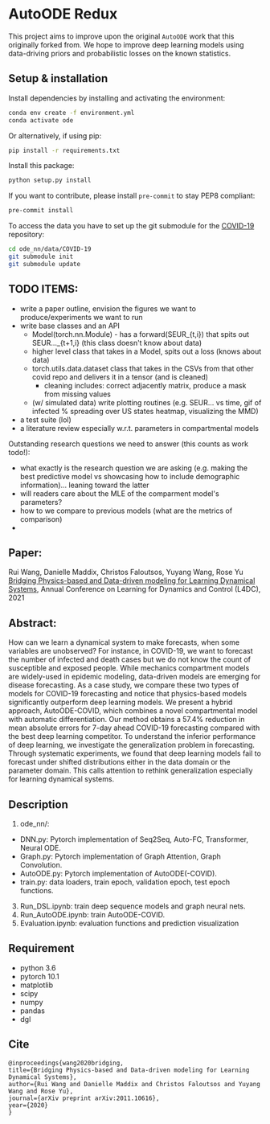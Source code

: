 # AutoODE Redux

This project aims to improve upon the original `AutoODE` work that this
originally forked from. We hope to improve deep learning models using
data-driving priors and probabilistic losses on the known statistics.

## Setup & installation

Install dependencies by installing and activating the environment:

```bash
conda env create -f environment.yml
conda activate ode
```

Or alternatively, if using pip:

```bash
pip install -r requirements.txt
```

Install this package:
```bash
python setup.py install
```

If you want to contribute, please install `pre-commit` to stay PEP8 compliant:

```bash
pre-commit install
```

To access the data you have to set up the git submodule for the
[COVID-19](https://github.com/CSSEGISandData/COVID-19) repository:

```bash
cd ode_nn/data/COVID-19
git submodule init
git submodule update
```



## TODO ITEMS:

- write a paper outline, envision the figures we want to produce/experiments we want to run
- write base classes and an API
  - Model(torch.nn.Module) - has a forward(SEUR_{t,i}) that spits out SEUR..._{t+1,i} (this class doesn't know about data)
  - higher level class that takes in a Model, spits out a loss (knows about data)
  - torch.utils.data.dataset class that takes in the CSVs from that other covid repo and delivers it in a tensor (and is cleaned)
    - cleaning includes: correct adjacently matrix, produce a mask from missing values
  - (w/ simulated data) write plotting routines (e.g. SEUR... vs time, gif of infected % spreading over US states heatmap, visualizing the MMD)
- a test suite (lol)
- a literature review especially w.r.t. parameters in compartmental models

Outstanding research questions we need to answer (this counts as work todo!):

- what exactly is the research question we are asking (e.g. making the best predictive model vs showcasing how to include demographic information)... leaning toward the latter
- will readers care about the MLE of the comparment model's parameters?
- how to we compare to previous models (what are the metrics of comparison)
- 

## Paper: 
Rui Wang, Danielle Maddix, Christos Faloutsos, Yuyang Wang, Rose Yu [Bridging Physics-based and Data-driven modeling for
Learning Dynamical Systems](https://arxiv.org/pdf/2011.10616.pdf), Annual Conference on Learning for Dynamics and Control (L4DC), 2021

## Abstract:
How can we learn a dynamical system to make forecasts, when some variables are unobserved? For instance, in COVID-19, we want to forecast the number of infected and death cases but we do not know the count of susceptible and exposed people. While mechanics compartment models are widely-used in epidemic modeling, data-driven models are emerging for disease forecasting. As a case study, we compare these two types of models for COVID-19 forecasting and notice that physics-based models significantly outperform deep learning models. We present a hybrid approach, AutoODE-COVID, which combines a novel compartmental model with automatic differentiation. Our method obtains a 57.4% reduction in mean absolute errors for 7-day ahead COVID-19 forecasting compared with the best deep learning competitor. To understand the inferior performance of deep learning, we investigate the generalization problem in forecasting. Through systematic experiments, we found that deep learning models fail to forecast under shifted distributions either in the data domain or the parameter domain. This calls attention to rethink generalization especially for learning dynamical systems.

## Description
1. ode_nn/: 
* DNN.py: Pytorch implementation of Seq2Seq, Auto-FC, Transformer, Neural ODE.
* Graph.py: Pytorch implementation of Graph Attention, Graph Convolution.
* AutoODE.py: Pytorch implementation of AutoODE(-COVID).
* train.py: data loaders, train epoch, validation epoch, test epoch functions.

3. Run_DSL.ipynb: train deep sequence models and graph neural nets.
4. Run_AutoODE.ipynb: train AutoODE-COVID. 
5. Evaluation.ipynb: evaluation functions and prediction visualization


## Requirement
* python 3.6
* pytorch 10.1
* matplotlib
* scipy
* numpy
* pandas
* dgl


## Cite
```
@inproceedings{wang2020bridging,
title={Bridging Physics-based and Data-driven modeling for Learning Dynamical Systems},
author={Rui Wang and Danielle Maddix and Christos Faloutsos and Yuyang Wang and Rose Yu},
journal={arXiv preprint arXiv:2011.10616},
year={2020}
}
```

